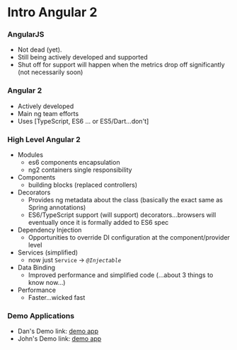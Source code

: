 # Intro Angular 2
### AngularJS
* Not dead (yet).
* Still being actively developed and supported
* Shut off for support will happen when the metrics drop off significantly (not necessarily soon)

### Angular 2
* Actively developed
* Main ng team efforts
* Uses [TypeScript, ES6 ... or ES5/Dart...don't]

### High Level Angular 2
* Modules
  * es6 components encapsulation
  * ng2 containers single responsibility
* Components
  * building blocks (replaced controllers)
* Decorators
  * Provides ng metadata about the class (basically the exact same as Spring annotations)
  * ES6/TypeScript support (will support) decorators...browsers will eventually once it is formally added to ES6 spec
* Dependency Injection
  * Opportunities to override DI configuration at the component/provider level
* Services (simplified)
  * now just `Service` -> *`@Injectable`*
* Data Binding
  * Improved performance and simplified code (...about 3 things to know now...)
* Performance
  * Faster...wicked fast

### Demo Applications
* Dan's Demo link: [demo app][demoapp]
* John's Demo link: [demo app][johndemo]
  
[demoapp]:https://github.com/danwahlin/angular2-jumpstart
[johndemo]:https://github.com/johnpapa/event-view